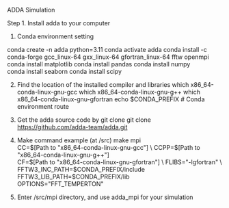 ADDA Simulation

Step 1. Install adda to your computer

1. Conda environment setting

conda create -n adda python=3.11
conda activate adda
conda install -c conda-forge gcc_linux-64 gxx_linux-64 gfortran_linux-64 fftw openmpi
conda install matplotlib
conda install pandas
conda install numpy  
conda install seaborn
conda install scipy

2. Find the location of the installed compiler and libraries
which x86_64-conda-linux-gnu-gcc
which x86_64-conda-linux-gnu-g++
which x86_64-conda-linux-gnu-gfortran
echo $CONDA_PREFIX  # Conda environment route

3. Get the adda source code by git clone
git clone https://github.com/adda-team/adda.git

4. Make command example (at /src)
make mpi \
  CC=$[Path to "x86_64-conda-linux-gnu-gcc"] \
  CCPP=$[Path to "x86_64-conda-linux-gnu-g++"] \
  CF=$[Path to "x86_64-conda-linux-gnu-gfortran"] \
  FLIBS="-lgfortran" \
  FFTW3_INC_PATH=$CONDA_PREFIX/include \
  FFTW3_LIB_PATH=$CONDA_PREFIX/lib \
  OPTIONS="FFT_TEMPERTON"

5. Enter /src/mpi directory, and use adda_mpi for your simulation
   
